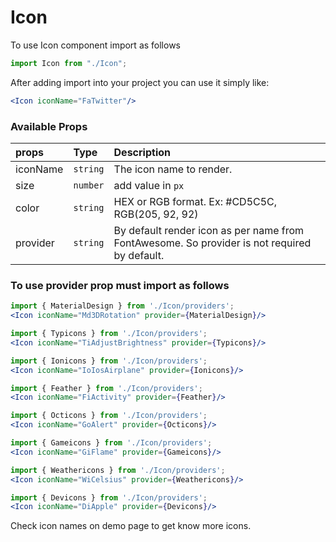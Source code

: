 # Icon

To use Icon component import as follows
```jsx
import Icon from "./Icon";
```

After adding import into your project you can use it simply like:
```jsx
<Icon iconName="FaTwitter"/>
```
### Available Props
| props             | Type      | Description |
| :------------     |:-------   | :----------------------- |
| iconName          | `string`  | The icon name to render. 
| size              | `number`  | add value in `px`
| color             | `string`  | HEX or RGB format. Ex: #CD5C5C, RGB(205, 92, 92)
| provider          | `string`  | By default render icon as per name from FontAwesome. So provider is not required by default.  

### To use provider prop must import as follows
```jsx
import { MaterialDesign } from './Icon/providers';
<Icon iconName="Md3DRotation" provider={MaterialDesign}/>
```

```jsx
import { Typicons } from './Icon/providers';
<Icon iconName="TiAdjustBrightness" provider={Typicons}/>
```

```jsx
import { Ionicons } from './Icon/providers';
<Icon iconName="IoIosAirplane" provider={Ionicons}/>
```

```jsx
import { Feather } from './Icon/providers';
<Icon iconName="FiActivity" provider={Feather}/>
```

```jsx
import { Octicons } from './Icon/providers';
<Icon iconName="GoAlert" provider={Octicons}/>
```

```jsx
import { Gameicons } from './Icon/providers';
<Icon iconName="GiFlame" provider={Gameicons}/>
```


```jsx
import { Weathericons } from './Icon/providers';
<Icon iconName="WiCelsius" provider={Weathericons}/>
```

```jsx
import { Devicons } from './Icon/providers';
<Icon iconName="DiApple" provider={Devicons}/>
```

Check icon names on demo page to get know more icons.


